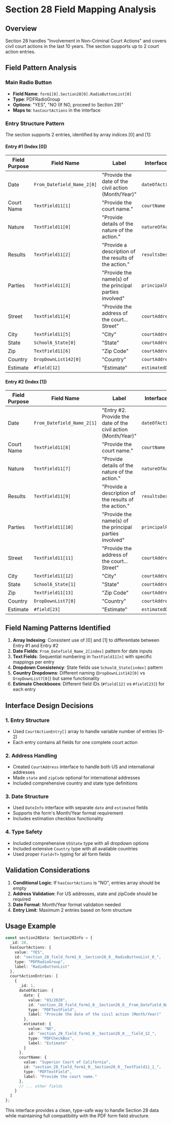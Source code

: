 # Section 28 Field Mapping Analysis

## Overview
Section 28 handles "Involvement in Non-Criminal Court Actions" and covers civil court actions in the last 10 years. The section supports up to 2 court action entries.

## Field Pattern Analysis

### Main Radio Button
- **Field Name**: `form1[0].Section28[0].RadioButtonList[0]`
- **Type**: PDFRadioGroup  
- **Options**: "YES", "NO (If NO, proceed to Section 29)"
- **Maps to**: `hasCourtActions` in the interface

### Entry Structure Pattern
The section supports 2 entries, identified by array indices [0] and [1]:

#### Entry #1 (Index [0])
| Field Purpose | Field Name | Label | Interface Property |
|---------------|------------|-------|-------------------|
| Date | `From_Datefield_Name_2[0]` | "Provide the date of the civil action (Month/Year)" | `dateOfAction.date` |
| Court Name | `TextField11[1]` | "Provide the court name." | `courtName` |
| Nature | `TextField11[0]` | "Provide details of the nature of the action." | `natureOfAction` |
| Results | `TextField11[2]` | "Provide a description of the results of the action." | `resultsDescription` |
| Parties | `TextField11[3]` | "Provide the name(s) of the principal parties involved" | `principalParties` |
| Street | `TextField11[4]` | "Provide the address of the court... Street" | `courtAddress.street` |
| City | `TextField11[5]` | "City" | `courtAddress.city` |
| State | `School6_State[0]` | "State" | `courtAddress.state` |
| Zip | `TextField11[6]` | "Zip Code" | `courtAddress.zipCode` |
| Country | `DropDownList142[0]` | "Country" | `courtAddress.country` |
| Estimate | `#field[12]` | "Estimate" | `estimatedDate` |

#### Entry #2 (Index [1])
| Field Purpose | Field Name | Label | Interface Property |
|---------------|------------|-------|-------------------|
| Date | `From_Datefield_Name_2[1]` | "Entry #2. Provide the date of the civil action (Month/Year)" | `dateOfAction.date` |
| Court Name | `TextField11[8]` | "Provide the court name." | `courtName` |
| Nature | `TextField11[7]` | "Provide details of the nature of the action." | `natureOfAction` |
| Results | `TextField11[9]` | "Provide a description of the results of the action." | `resultsDescription` |
| Parties | `TextField11[10]` | "Provide the name(s) of the principal parties involved" | `principalParties` |
| Street | `TextField11[11]` | "Provide the address of the court... Street" | `courtAddress.street` |
| City | `TextField11[12]` | "City" | `courtAddress.city` |
| State | `School6_State[1]` | "State" | `courtAddress.state` |
| Zip | `TextField11[13]` | "Zip Code" | `courtAddress.zipCode` |
| Country | `DropDownList7[0]` | "Country" | `courtAddress.country` |
| Estimate | `#field[23]` | "Estimate" | `estimatedDate` |

## Field Naming Patterns Identified

1. **Array Indexing**: Consistent use of [0] and [1] to differentiate between Entry #1 and Entry #2
2. **Date Fields**: `From_Datefield_Name_2[index]` pattern for date inputs
3. **Text Fields**: Sequential numbering in `TextField11[n]` with specific mappings per entry
4. **Dropdown Consistency**: State fields use `School6_State[index]` pattern
5. **Country Dropdowns**: Different naming (`DropDownList142[0]` vs `DropDownList7[0]`) but same functionality
6. **Estimate Checkboxes**: Different field IDs (`#field[12]` vs `#field[23]`) for each entry

## Interface Design Decisions

### 1. Entry Structure
- Used `CourtActionEntry[]` array to handle variable number of entries (0-2)
- Each entry contains all fields for one complete court action

### 2. Address Handling
- Created `CourtAddress` interface to handle both US and international addresses
- Made `state` and `zipCode` optional for international addresses
- Included comprehensive country and state type definitions

### 3. Date Structure
- Used `DateInfo` interface with separate `date` and `estimated` fields
- Supports the form's Month/Year format requirement
- Includes estimation checkbox functionality

### 4. Type Safety
- Included comprehensive `USState` type with all dropdown options
- Included extensive `Country` type with all available countries
- Used proper `Field<T>` typing for all form fields

## Validation Considerations

1. **Conditional Logic**: If `hasCourtActions` is "NO", entries array should be empty
2. **Address Validation**: For US addresses, state and zipCode should be required
3. **Date Format**: Month/Year format validation needed
4. **Entry Limit**: Maximum 2 entries based on form structure

## Usage Example

```typescript
const section28Data: Section28Info = {
  _id: 28,
  hasCourtActions: {
    value: "YES",
    id: "section_28_field_form1_0__Section28_0__RadioButtonList_0_",
    type: "PDFRadioGroup",
    label: "RadioButtonList"
  },
  courtActionEntries: [
    {
      _id: 1,
      dateOfAction: {
        date: {
          value: "03/2020",
          id: "section_28_field_form1_0__Section28_0__From_Datefield_Name_2_0_",
          type: "PDFTextField",
          label: "Provide the date of the civil action (Month/Year)"
        },
        estimated: {
          value: "NO",
          id: "section_28_field_form1_0__Section28_0___field_12_",
          type: "PDFCheckBox",
          label: "Estimate"
        }
      },
      courtName: {
        value: "Superior Court of California",
        id: "section_28_field_form1_0__Section28_0__TextField11_1_",
        type: "PDFTextField",
        label: "Provide the court name."
      },
      // ... other fields
    }
  ]
};
```

This interface provides a clean, type-safe way to handle Section 28 data while maintaining full compatibility with the PDF form field structure. 